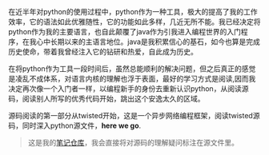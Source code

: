 在近半年对python的使用过程中，python作为一种工具，极大的提高了我的工作效率，它的语法如此优雅随性，它的功能如此多样，几近无所不能。我已经决定将python作为我的主要语言，也自此颠覆了java作为引我进入编程世界的入门程序，在我心中长期以来的主语言地位。java是我积累信心的基石，如今也算是完成历史使命，带着我曾经注入它的钻研和热爱，自此成为历史。  

  

在将python作为工具一段时间后，虽然总能顺利的解决问题，但之后真正的感觉是凌乱不成体系，对语言内核的理解也浮于表面，最好的学习方式是阅读,因而我决定再次像一个入门者一样，以编程新手的身份去重新认识python，从阅读源码，阅读别人所写的优秀代码开始，跳出这个安逸太久的区域。

  

源码阅读的第一部分从twisted开始，这是一个异步网络编程框架，阅读twisted源码，同时深入python源文件，**here we go**.

  

> 这是我的<a href="https://github.com/ccxysfh/ReadSourcePlan" target="_blank">笔记仓库</a>，我会直接将对源码的理解疑问标注在源文件里。